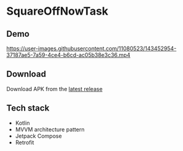 # SquareOffNowTask

## Demo
https://user-images.githubusercontent.com/11080523/143452954-37187ae5-7a59-4ce4-b6cd-ac05b38e3c36.mp4


## Download
Download APK from the [latest release](https://github.com/mddanishansari/SquareOffNowTask/releases/latest)

## Tech stack
- Kotlin
- MVVM architecture pattern
- Jetpack Compose
- Retrofit
